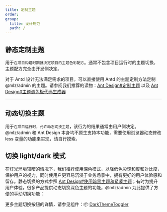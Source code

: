 ```yaml
---
title: 定制主题
order:
group:
  title: 设计规范
  path: /
---
```


## 静态定制主题

用于`在项目构建时期就决定项目的主题色彩配方`。通常不包含项目运行时的主题切换，主题配方完全由开发侧决定。

对于 Antd 设计无法满足需求的项目，可以直接使用 Antd 的主题定制方法定制@mlz/admin 的主题。请参阅我们推荐的读物：[Ant Design#定制主题](https://ant.design/docs/react/customize-theme-cn) 以及 [Ant Design#主题调色板代码生成器](https://antdtheme.com/dark)

---

## 动态切换主题

用于`在项目运行时，允许动态切换主题`，该行为的结果通常由用户侧决定。@mlz/admin 和 Ant Design 本身均不原生支持本功能，需要使用浏览器动态修改 less 变量的功能来实现，请自行摸索。

## 切换 light/dark 模式

在灯光环境较暗的情况下，我们推荐使用深色模式，以降低色彩饱和度和对比度，保护用户的视力，同时使用户更容易沉浸于业务场景中，拥有更好的用户体验感和留存。静态切换的方式参照 [Ant Design#使用暗黑主题和紧凑主题](https://ant.design/docs/react/customize-theme-cn#%E4%BD%BF%E7%94%A8%E6%9A%97%E9%BB%91%E4%B8%BB%E9%A2%98%E5%92%8C%E7%B4%A7%E5%87%91%E4%B8%BB%E9%A2%98)；有时为提升用户体验，很多产品提供动态切换深色主题的功能，@mlz/admin 为此提供了方便的手动切换功能：

更多主题切换按钮的详情，请参见组件：📦 [DarkThemeToggler](/components/interactivity/dark-theme-toggler)
